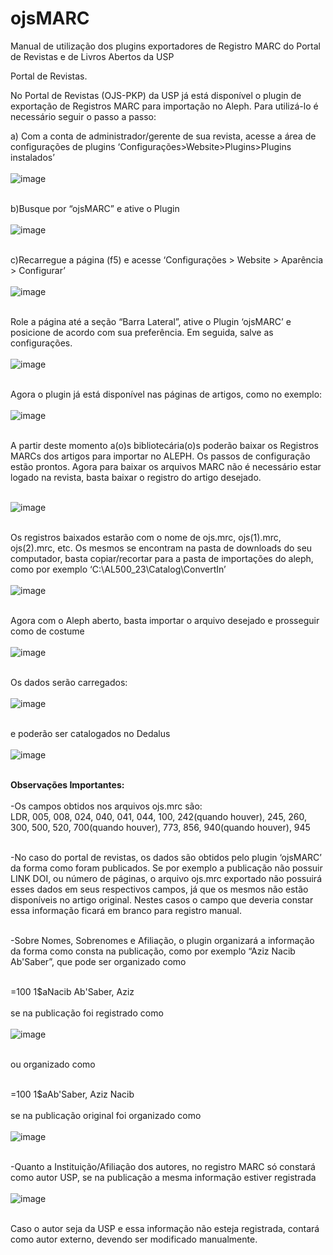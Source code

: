 <h1>ojsMARC</h1>

Manual de utilização dos plugins exportadores de Registro MARC do Portal de Revistas e de Livros Abertos da USP

Portal de Revistas.

No Portal de Revistas (OJS-PKP) da USP já está disponível o plugin de exportação de Registros MARC para importação no Aleph. Para utilizá-lo é necessário seguir o passo a passo:

a) Com a conta de administrador/gerente de sua revista, acesse a área de configurações de plugins
‘Configurações>Website>Plugins>Plugins instalados’<br><br>
![image](https://github.com/danielsf93/ojsMARC/assets/114300053/85652cec-236e-4dd6-883c-30e6c8a85556)<br><br>


b)Busque por “ojsMARC” e ative o Plugin<br><br>
![image](https://github.com/danielsf93/ojsMARC/assets/114300053/f39fde45-661c-407c-929d-9ba601c4d3b8)<br><br>



c)Recarregue a página (f5) e acesse
‘Configurações > Website > Aparência > Configurar’<br><br>
![image](https://github.com/danielsf93/ojsMARC/assets/114300053/9e3d70fd-36f4-4c18-ac72-949495668a8c)<br><br>



Role a página até a seção “Barra Lateral”, ative o Plugin ‘ojsMARC’ e posicione de acordo com sua preferência. Em seguida, salve as configurações.<br><br>
![image](https://github.com/danielsf93/ojsMARC/assets/114300053/a90832ec-de4d-4c37-b20c-59dbaf48b6d5)<br><br>

Agora o plugin já está disponível nas páginas de artigos, como no exemplo:<br><br>
![image](https://github.com/danielsf93/ojsMARC/assets/114300053/3eb8e4dd-a256-42a8-ab33-7dffff5d206a)<br><br>



A partir deste momento a(o)s bibliotecária(o)s poderão baixar os Registros MARCs dos artigos para importar no ALEPH. Os passos de configuração estão prontos. Agora para baixar os arquivos MARC não é necessário estar logado na revista, basta baixar o registro do artigo desejado. <br><br>

![image](https://github.com/danielsf93/ojsMARC/assets/114300053/db566846-12b2-497e-8a94-33140f28bf45)<br><br>



Os registros baixados estarão com o nome de ojs.mrc, ojs(1).mrc, ojs(2).mrc, etc. Os mesmos se encontram na pasta de downloads do seu computador, basta copiar/recortar para a pasta de importações do aleph, como por exemplo
‘C:\AL500_23\Catalog\ConvertIn’<br><br>
![image](https://github.com/danielsf93/ojsMARC/assets/114300053/c3218dfe-101e-44ab-8e92-ec6e01f78ba9)<br><br>



Agora com o Aleph aberto, basta importar o arquivo desejado e prosseguir como de costume<br><br>
![image](https://github.com/danielsf93/ojsMARC/assets/114300053/e3ea2fcc-0b9f-4c2a-be6e-0c49afe8f8bb)<br><br>


Os dados serão carregados:<br><br>
![image](https://github.com/danielsf93/ojsMARC/assets/114300053/3b952aa7-f301-4f45-8d01-0ff2d07af3e5)<br><br>


e poderão ser catalogados no Dedalus<br><br>
![image](https://github.com/danielsf93/ojsMARC/assets/114300053/52fa1207-dd82-446e-8770-1b31b3f2bb51)<br><br>





<b>Observações Importantes:</b><br><br>
-Os campos obtidos nos arquivos ojs.mrc são:<br>
LDR, 005, 008, 024, 040, 041, 044, 100, 242(quando houver), 245, 260, 300, 500, 520, 700(quando houver), 773, 856, 940(quando houver), 945<br><br>

-No caso do portal de revistas, os dados são obtidos pelo plugin ‘ojsMARC’ da forma como foram publicados. Se por exemplo a publicação não possuir LINK DOI, ou número de páginas, o arquivo ojs.mrc exportado não possuirá esses dados em seus respectivos campos, já que os mesmos não estão disponíveis no artigo original. Nestes casos o campo que deveria constar essa informação ficará em branco para registro manual.<br><br>

-Sobre Nomes, Sobrenomes e Afiliação, o plugin organizará a informação da forma como consta na publicação, como por exemplo “Aziz Nacib Ab'Saber”, que pode ser organizado como <br><br>

=100  1\$aNacib Ab'Saber, Aziz<br><br>
se na publicação foi registrado como <br><br>
![image](https://github.com/danielsf93/ojsMARC/assets/114300053/4a1fbcc0-30de-4a56-8211-8c2bd72d73a6)<br><br>


ou organizado como <br><br>

=100  1\$aAb'Saber, Aziz Nacib<br><br>
se na publicação original foi organizado como<br><br>
![image](https://github.com/danielsf93/ojsMARC/assets/114300053/995432e5-f802-4f3f-8dfd-0b5a8751ab4f)<br><br>


-Quanto a Instituição/Afiliação dos autores, no registro MARC só constará como autor USP, se na publicação a mesma informação estiver registrada<br><br>
![image](https://github.com/danielsf93/ojsMARC/assets/114300053/94ce5de3-3de2-439b-b144-564d3b704e87)<br><br>


Caso o autor seja da USP e essa informação não esteja registrada, contará como autor externo, devendo ser modificado manualmente.
